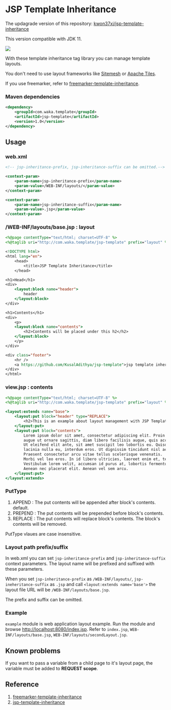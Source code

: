 # JSP Template Inheritance
The updagrade version of this repository: [kwon37xi/jsp-template-inheritance](https://github.com/kwon37xi/jsp-template-inheritance)

This version compatible with JDK 11.

[![](https://img.shields.io/badge/1.0_Version-%2312100E.svg?logo=github&logoColor=white)](https://github.com/KusalAdithya/jsp-template-inheritance)

With these template inheritance tag library you can manage template layouts.

You don't need to use layout frameworks like [Sitemesh](http://wiki.sitemesh.org/display/sitemesh/Home) or
[Apache Tiles](http://tiles.apache.org/).

If you use freemarker, refer to [freemarker-template-inheritance](https://github.com/kwon37xi/freemarker-template-inheritance).

### Maven dependencies

```xml
<dependency>
    <groupId>com.waka.template</groupId>
    <artifactId>jsp-template</artifactId>
    <version>1.0</version>
</dependency>
```

## Usage
### web.xml
```xml
<!-- jsp-inheritance-prefix, jsp-inheritance-suffix can be omitted.-->

<context-param>
    <param-name>jsp-inheritance-prefix</param-name>
    <param-value>/WEB-INF/layouts/</param-value>
</context-param>

<context-param>
    <param-name>jsp-inheritance-suffix</param-name>
    <param-value>.jsp</param-value>
</context-param>
```

### /WEB-INF/layouts/base.jsp : layout

```jsp
<%@page contentType="text/html; charset=UTF-8" %>
<%@taglib uri="http://com.waka.template/jsp-template" prefix="layout" %>

<!DOCTYPE html>
<html lang="en">
    <head>
        <title>JSP Template Inheritance</title>
    </head>

<h1>Head</h1>
<div>
    <layout:block name="header">
        header
    </layout:block>
</div>

<h1>Contents</h1>
<div>
    <p>
    <layout:block name="contents">
        <h2>Contents will be placed under this h2</h2>
    </layout:block>
    </p>
</div>

<div class="footer">
    <hr />
    <a https://github.com/KusalAdithya/jsp-template">jsp template inheritance example</a>
</div>
</html>
```

### view.jsp : contents

```jsp
<%@page contentType="text/html; charset=UTF-8" %>
<%@taglib uri="http://com.waka.template/jsp-template" prefix="layout" %>

<layout:extends name="base">
    <layout:put block="header" type="REPLACE">
        <h2>This is an example about layout management with JSP Template Inheritance</h2>
    </layout:put>
    <layout:put block="contents">
        Lorem ipsum dolor sit amet, consectetur adipiscing elit. Proin porta,
        augue ut ornare sagittis, diam libero facilisis augue, quis accumsan enim velit a mauris.
        Ut eleifend elit ante, sit amet suscipit leo lobortis eu. Quisque vitae lorem feugiat,
        lacinia nulla eu, interdum eros. Ut dignissim tincidunt nisl ac iaculis.
        Praesent consectetur arcu vitae tellus scelerisque venenatis.
        Morbi vel leo eros. In id libero ultricies, laoreet enim et, tempor magna.
        Vestibulum lorem velit, accumsan id purus at, lobortis fermentum diam.
        Aenean nec placerat elit. Aenean vel sem arcu.
    </layout:put>
</layout:extends>
```
### PutType
1. APPEND : The put contents will be appended after block's contents. default.
1. PREPEND : The put contents will be prepended before block's contents.
1. REPLACE : The put contents will replace block's contents. The block's contents will be removed.

PutType vlaues are case insensitive.

### Layout path prefix/suffix

In web.xml you can set `jsp-inheritance-prefix` and `jsp-inheritance-suffix` context parameters.
The layout name will be prefixed and suffixed with these parameters.

When you set `jsp-inheritance-prefix` as `/WEB-INF/layouts/`, `jsp-ineheritance-suffix` as
`.jsp` and call `<layout:extends name='base'>` the layout file URL will be `/WEB-INF/layouts/base.jsp`.

The prefix and suffix can be omitted.

### Example
`example` module is web application layout example. Run the module and browse <http://localhost:8080/index.jsp>.
Refer to `index.jsp`, `WEB-INF/layouts/base.jsp`, `WEB-INF/layouts/secondLayout.jsp`.

## Known problems

If you want to pass a variable from a child page to it's layout page, the variable must be added to **REQUEST scope**.

## Reference

1. [freemarker-template-inheritance](https://github.com/kwon37xi/freemarker-template-inheritance)
2. [jsp-template-inheritance](https://github.com/kwon37xi/jsp-template-inheritance)
